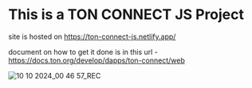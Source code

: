 # This is a TON CONNECT JS Project

site is hosted on https://ton-connect-js.netlify.app/

document on how to get it done is in this url - https://docs.ton.org/develop/dapps/ton-connect/web

![10 10 2024_00 46 57_REC](https://github.com/user-attachments/assets/bb57ae61-072d-4a25-ab90-b1c055201af3)


